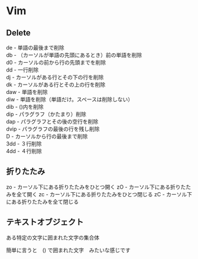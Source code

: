 # Vim


## Delete

de   - 単語の最後まで削除     
db   - （カーソルが単語の先頭にあるとき）前の単語を削除  
d0   - カーソルの前から行の先頭までを削除   
dd   - 一行削除  
dj   - カーソルがある行とその下の行を削除   
dk   - カーソルがある行とその上の行を削除   
daw  - 単語を削除  
diw  - 単語を削除（単語だけ。スペースは削除しない）  
dib  - ()内を削除  
dip  - パラグラフ（かたまり）削除  
dap  - パラグラフとその後の空行を削除  
dvip - パラグラフの最後の行を残し削除  
D    - カーソルから行の最後まで削除  
3dd  - ３行削除  
4dd  - ４行削除  

## 折りたたみ

zo - カーソル下にある折りたたみをひとつ開く
zO - カーソル下にある折りたたみを全て開く
zc - カーソル下にある折りたたみをひとつ閉じる
zC - カーソル下にある折りたたみを全て閉じる

## テキストオブジェクト

ある特定の文字に囲まれた文字の集合体  

簡単に言うと　() で囲まれた文字　みたいな感じです  


